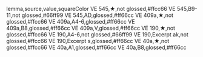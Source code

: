 lemma,source,value,squareColor
VE 545,★,not glossed,#ffcc66
VE 545,B9-11,not glossed,#66ff99
VE 545,AD,glossed,#ff66cc
VE 409a,★,not glossed,#ffcc66
VE 409a,A4-6,glossed,#ff66cc
VE 409a,B8,glossed,#ff66cc
VE 409a,V,glossed,#ff66cc
VE 190,★,not glossed,#ffcc66
VE 190,A4-6,not glossed,#66ff99
VE 190,Excerpt ak,not glossed,#ffcc66
VE 190,Excerpt s,glossed,#ff66cc
VE 40a,★,not glossed,#ffcc66
VE 40a,A1,glossed,#ff66cc
VE 40a,B8,glossed,#ff66cc

